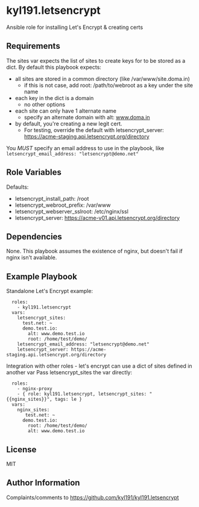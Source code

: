 kyl191.letsencrypt
=========

Ansible role for installing Let's Encrypt & creating certs

Requirements
------------

The sites var expects the list of sites to create keys for to be stored as a dict.
By default this playbook expects:
- all sites are stored in a common directory (like /var/www/site.doma.in)
  - if this is not case, add root: /path/to/webroot as a key under the site name
- each key in the dict is a domain
  - no other options
- each site can only have 1 alternate name
  - specify an alternate domain with alt: www.doma.in
- by default, you're creating a new legit cert.
  - For testing, override the default with letsencrypt_server: https://acme-staging.api.letsencrypt.org/directory

You *MUST* specify an email address to use in the playbook, like `letsencrypt_email_address: "letsencrypt@demo.net"`

Role Variables
--------------
Defaults:

- letsencrypt_install_path: /root
- letsencrypt_webroot_prefix: /var/www
- letsencrypt_webserver_sslroot: /etc/nginx/ssl
- letsencrypt_server: https://acme-v01.api.letsencrypt.org/directory

Dependencies
------------

None. This playbook assumes the existence of nginx, but doesn't fail if nginx isn't available.

Example Playbook
----------------

Standalone Let's Encrypt example:
```
  roles:
    - kyl191.letsencrypt
  vars:
    letsencrypt_sites:
      test.net: ~
      demo.test.io:
        alt: www.demo.test.io
        root: /home/test/demo/
    letsencrypt_email_address: "letsencrypt@demo.net"
    letsencrypt_server: https://acme-staging.api.letsencrypt.org/directory
```
Integration with other roles - let's encrypt can use a dict of sites defined in another var
Pass letsencrypt_sites the var directly:
```
  roles:
    - nginx-proxy
    - { role: kyl191.letsencrypt, letsencrypt_sites: "{{nginx_sites}}", tags: le }
  vars:
    nginx_sites:
       test.net: ~
      demo.test.io:
        root: /home/test/demo/
        alt: www.demo.test.io
```
License
-------

MIT

Author Information
------------------

Complaints/comments to https://github.com/kyl191/kyl191.letsencrypt
